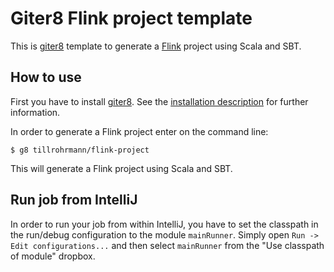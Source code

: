 Giter8 Flink project template
=============================

This is [giter8](https://github.com/n8han/giter8) template to generate a [Flink](http://flink.apache.org) project using Scala and SBT.

How to use
----------

First you have to install [giter8](https://github.com/n8han/giter8).
See the [installation description](https://github.com/n8han/giter8#installation) for further information.

In order to generate a Flink project enter on the command line:

```
$ g8 tillrohrmann/flink-project
````

This will generate a Flink project using Scala and SBT.

Run job from IntelliJ
---------------------

In order to run your job from within IntelliJ, you have to set the classpath in the run/debug configuration to the module `mainRunner`.
Simply open `Run -> Edit configurations...` and then select `mainRunner` from the "Use classpath of module" dropbox.



